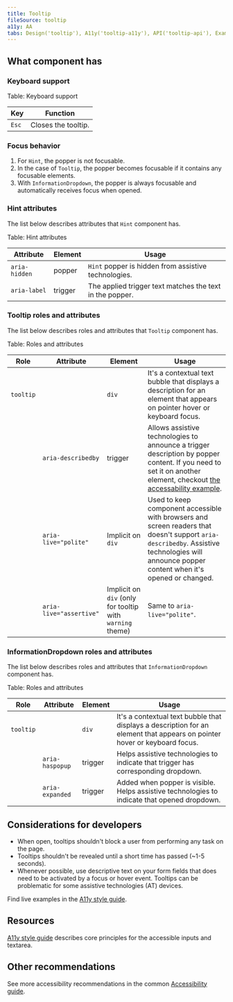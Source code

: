 ```yaml
---
title: Tooltip
fileSource: tooltip
a11y: AA
tabs: Design('tooltip'), A11y('tooltip-a11y'), API('tooltip-api'), Example('tooltip-code'), Changelog('tooltip-changelog')
---
```


## What component has

### Keyboard support

Table: Keyboard support

| Key   | Function            |
| ----- | ------------------- |
| `Esc` | Closes the tooltip. |

### Focus behavior

1. For `Hint`, the popper is not focusable.
2. In the case of `Tooltip`, the popper becomes focusable if it contains any focusable elements.
3. With `InformationDropdown`, the popper is always focusable and automatically receives focus when opened.

### Hint attributes

The list below describes attributes that `Hint` component has.

Table: Hint attributes

| Attribute                 | Element  | Usage                                                                                                                                                                                                                                                             |
| ------------------------- | -------- | -------------------------------------------------------------------- |
| `aria-hidden`             | popper   | `Hint` popper is hidden from assistive technologies.                   |
| `aria-label`              | trigger  | The applied trigger text matches the text in the popper.  |

### Tooltip roles and attributes

The list below describes roles and attributes that `Tooltip` component has.

Table: Roles and attributes

| Role      | Attribute                 | Element                                                   | Usage                                                                                                                                                                                                                                                             |
| --------- | ------------------------- | --------------------------------------------------------- | ----------------------------------------------------------------------------------------------------------------------------------------------------------------------------------------------------------------------------------------------------------------- |
| `tooltip` |                           | `div`                                                     | It's a contextual text bubble that displays a description for an element that appears on pointer hover or keyboard focus.                                                                                                                                         |
|           | `aria-describedby`        | trigger                                                   | Allows assistive technologies to announce a trigger description by popper content. If you need to set it on another element, checkout [the accessability example](/components/tooltip/tooltip-code#popper-trigger-accessibility).                                                |
|           | `aria-live="polite"`      | Implicit on `div`                                         | Used to keep component accessible with browsers and screen readers that doesn't support `aria-describedby`. Assistive technologies will announce popper content when it's opened or changed.                                                                      |
|           | `aria-live="assertive"`   | Implicit on `div` (only for tooltip with `warning` theme) | Same to `aria-live="polite"`. |

### InformationDropdown roles and attributes

The list below describes roles and attributes that `InformationDropdown` component has.

Table: Roles and attributes

| Role      | Attribute                 | Element                                                   | Usage                                                                                                                      |
| --------- | ------------------------- | --------------------------------------------------------- | -------------------------------------------------------------------------------------------------------------------------- |
| `tooltip` |                           | `div`                                                     | It's a contextual text bubble that displays a description for an element that appears on pointer hover or keyboard focus.  |
|           | `aria-haspopup`           | trigger                                                   | Helps assistive technologies to indicate that trigger has corresponding dropdown.                                          |
|           | `aria-expanded`           | trigger                                                   | Added when popper is visible. Helps assistive technologies to indicate that opened dropdown.                               |

## Considerations for developers

- When open, tooltips shouldn't block a user from performing any task on the page.
- Tooltips shouldn't be revealed until a short time has passed (~1-5 seconds).
- Whenever possible, use descriptive text on your form fields that does need to be activated by a focus or hover event. Tooltips can be problematic for some assistive technologies (AT) devices.

Find live examples in the [A11y style guide](https://a11y-style-guide.com/style-guide/section-forms.html#kssref-forms-tooltips).

## Resources

[A11y style guide](https://a11y-style-guide.com/style-guide/section-forms.html#kssref-forms-tooltips) describes core principles for the accessible inputs and textarea.

## Other recommendations

See more accessibility recommendations in the common [Accessibility guide](/core-principles/a11y/a11y).
